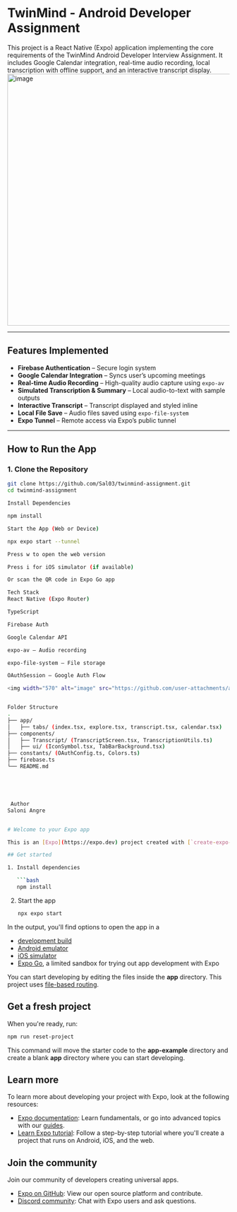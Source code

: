 #  TwinMind - Android Developer Assignment

This project is a React Native (Expo) application implementing the core requirements of the TwinMind Android Developer Interview Assignment. It includes Google Calendar integration, real-time audio recording, local transcription with offline support, and an interactive transcript display.
<img width="570" alt="image" src="https://github.com/user-attachments/assets/662e3066-4244-41a5-953f-b75287c0e8d4" />

---

##  Features Implemented

-  **Firebase Authentication** – Secure login system
-  **Google Calendar Integration** – Syncs user’s upcoming meetings
-  **Real-time Audio Recording** – High-quality audio capture using `expo-av`
-  **Simulated Transcription & Summary** – Local audio-to-text with sample outputs
-  **Interactive Transcript** – Transcript displayed and styled inline
-  **Local File Save** – Audio files saved using `expo-file-system`
-  **Expo Tunnel** – Remote access via Expo’s public tunnel

---


##  How to Run the App

### 1. Clone the Repository
```bash
git clone https://github.com/Sal03/twinmind-assignment.git
cd twinmind-assignment

Install Dependencies

npm install

Start the App (Web or Device)

npx expo start --tunnel

Press w to open the web version

Press i for iOS simulator (if available)

Or scan the QR code in Expo Go app

Tech Stack
React Native (Expo Router)

TypeScript

Firebase Auth

Google Calendar API

expo-av – Audio recording

expo-file-system – File storage

OAuthSession – Google Auth Flow

<img width="570" alt="image" src="https://github.com/user-attachments/assets/4c23b5c9-2c06-4dbc-b8f4-0eb797a836d6" />


Folder Structure
.
├── app/
│   ├── tabs/ (index.tsx, explore.tsx, transcript.tsx, calendar.tsx)
├── components/
│   ├── Transcript/ (TranscriptScreen.tsx, TranscriptionUtils.ts)
│   ├── ui/ (IconSymbol.tsx, TabBarBackground.tsx)
├── constants/ (OAuthConfig.ts, Colors.ts)
├── firebase.ts
└── README.md





 Author
Saloni Angre


# Welcome to your Expo app 

This is an [Expo](https://expo.dev) project created with [`create-expo-app`](https://www.npmjs.com/package/create-expo-app).

## Get started

1. Install dependencies

   ```bash
   npm install
   ```

2. Start the app

   ```bash
   npx expo start
   ```

In the output, you'll find options to open the app in a

- [development build](https://docs.expo.dev/develop/development-builds/introduction/)
- [Android emulator](https://docs.expo.dev/workflow/android-studio-emulator/)
- [iOS simulator](https://docs.expo.dev/workflow/ios-simulator/)
- [Expo Go](https://expo.dev/go), a limited sandbox for trying out app development with Expo

You can start developing by editing the files inside the **app** directory. This project uses [file-based routing](https://docs.expo.dev/router/introduction).

## Get a fresh project

When you're ready, run:

```bash
npm run reset-project
```

This command will move the starter code to the **app-example** directory and create a blank **app** directory where you can start developing.

## Learn more

To learn more about developing your project with Expo, look at the following resources:

- [Expo documentation](https://docs.expo.dev/): Learn fundamentals, or go into advanced topics with our [guides](https://docs.expo.dev/guides).
- [Learn Expo tutorial](https://docs.expo.dev/tutorial/introduction/): Follow a step-by-step tutorial where you'll create a project that runs on Android, iOS, and the web.

## Join the community

Join our community of developers creating universal apps.

- [Expo on GitHub](https://github.com/expo/expo): View our open source platform and contribute.
- [Discord community](https://chat.expo.dev): Chat with Expo users and ask questions.
